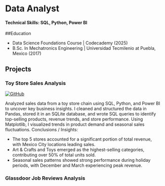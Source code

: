 # Data Analyst

#### Technical Skills: SQL, Python, Power BI

##Education
- Data Science Foundations Course | Codecademy (2025)
- B.Sc. In Mechatronics Engineering | Universidad Tecmilenio at Puebla, Mexico (2017)


## Projects
### Toy Store Sales Analysis
[![GitHub](https://img.shields.io/badge/GitHub-View_on_GitHub-24292e?style=for-the-badge&logo=github&logoColor=white)]([https://github.com/YOUR_GITHUB_USERNAME/YOUR_REPO_NAME](https://github.com/samnocheb/Toy-Store-Sales-Analysis))

Analyzed sales data from a toy store chain using SQL, Python, and Power BI to uncover key business insights. I cleaned and structured the data in Pandas, stored it in an SQLite database, and wrote SQL queries to identify top-selling products, revenue trends, and store performance. Using Matplotlib, I visualized trends in product demand and seasonal sales fluctuations.
Conclusions / Insights:

- The top 5 stores accounted for a significant portion of total revenue, with Mexico City locations leading sales.
- Art & Crafts and Toys emerged as the highest-selling categories, contributing over 50% of total units sold.
- Seasonal sales patterns showed strong performance during holiday periods, with December and March experiencing peak revenue.

### Glassdoor Job Reviews Analysis
